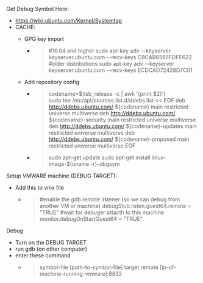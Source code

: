 Get Debug Symbol Here:
- https://wiki.ubuntu.com/Kernel/Systemtap
- CACHE:
  - GPG key import
    - >#16.04 and higher
sudo apt-key adv --keyserver keyserver.ubuntu.com --recv-keys C8CAB6595FDFF622 
#older distributions
sudo apt-key adv --keyserver keyserver.ubuntu.com --recv-keys ECDCAD72428D7C01 

  - Add repository config
    - >codename=$(lsb_release -c | awk  '{print $2}')
<br>sudo tee /etc/apt/sources.list.d/ddebs.list << EOF
deb http://ddebs.ubuntu.com/ ${codename}      main restricted universe multiverse
deb http://ddebs.ubuntu.com/ ${codename}-security main restricted universe multiverse
deb http://ddebs.ubuntu.com/ ${codename}-updates  main restricted universe multiverse
deb http://ddebs.ubuntu.com/ ${codename}-proposed main restricted universe multiverse
EOF

    - >sudo apt-get update
sudo apt-get install linux-image-$(uname -r)-dbgsym

Setup VMWARE machine (DEBUG TARGET):
- Add this to vmx file
  - >#enable the gdb remote listener (so we can debug from another VM or machine)
debugStub.listen.guest64.remote = "TRUE"
#wait for debuger attacth to this machine
monitor.debugOnStartGuest64 = "TRUE"

Debug
- Turn on the DEBUG TARGET
- run gdb (on other computer)
- enter these command
  - >symbol-file [path-to-symbol-file]
target remote [ip-of-machine-running-vmware]:8832
